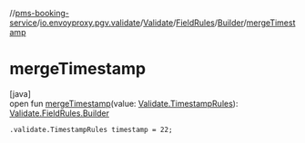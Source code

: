 //[pms-booking-service](../../../../../index.md)/[io.envoyproxy.pgv.validate](../../../index.md)/[Validate](../../index.md)/[FieldRules](../index.md)/[Builder](index.md)/[mergeTimestamp](merge-timestamp.md)

# mergeTimestamp

[java]\
open fun [mergeTimestamp](merge-timestamp.md)(value: [Validate.TimestampRules](../../-timestamp-rules/index.md)): [Validate.FieldRules.Builder](index.md)

`.validate.TimestampRules timestamp = 22;`